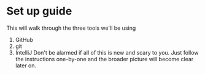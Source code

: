 # Set up guide
This will walk through the three tools we'll be using
1. GitHub
2. git
3. IntelliJ
Don't be alarmed if all of this is new and scary to you. Just follow the instructions one-by-one and the broader picture will become clear later on.


